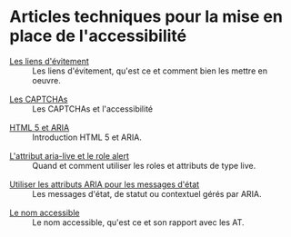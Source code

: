 # Articles techniques pour la mise en place de l'accessibilité
<script>$(document).ready(function () {
    setBreadcrumb([{"label":"Articles techniques"}]);
});</script>

<style>
    dt a {text-decoration: underline;}
    dd {margin-bottom: 1rem;}
</style>

<dl>
     <dt><a href="skiplinks.html">Les liens d'évitement</a></dt>
     <dd>Les liens d'évitement, qu'est ce et comment bien les mettre en oeuvre.</dd>
    <dt><a href="captcha.html">Les CAPTCHAs</a></dt>
    <dd>Les CAPTCHAs et l'accessibilité</dd>
    <dt><a href="htmlaria.html">HTML 5 et <abbr>ARIA</abbr></a></dt>
    <dd>Introduction HTML 5 et <abbr>ARIA</abbr>.</dd>
    <dt><a href="aria-live-alert.html">L'attribut aria-live et le role alert</a></dt>
    <dd>Quand et comment utiliser les roles et attributs de type live.</dd>
    <dt><a href="aria-status.html">Utiliser les attributs <abbr>ARIA</abbr> pour les messages d'état</a></dt>
    <dd>Les messages d'état, de statut ou contextuel gérés par <abbr>ARIA</abbr>.</dd>
    <dt><a href="a11y-name.html">Le nom accessible</a></dt>
    <dd>Le nom accessible, qu'est ce et son rapport avec les <abbr>AT</abbr>.</dd>
    
</dl>
<!--  This file is part of a11y-guidelines | Our vision of mobile & web accessibility guidelines and best practices, with valid/invalid examples.
 Copyright (C) 2016  Orange SA
 See the Creative Commons Legal Code Attribution-ShareAlike 3.0 Unported License for more details (LICENSE file). -->